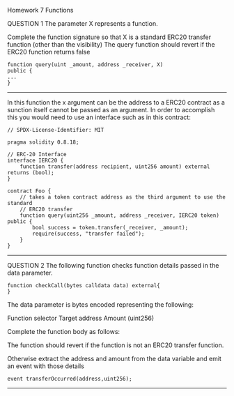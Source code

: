 Homework 7
Functions

QUESTION 1
The parameter X represents a function.

Complete the function signature so that X is a standard
ERC20 transfer function (other than the visibility)
The query function should revert if the ERC20 function
returns false

    function query(uint _amount, address _receiver, X)
    public {
    ...
    }

---

In this function the x argument can be the address to a ERC20 contract as a sunction itself cannot be passed as an argument. In order to accomplish this you would need to use an interface such as in this contract:

    // SPDX-License-Identifier: MIT

    pragma solidity 0.8.18;

    // ERC-20 Interface
    interface IERC20 {
        function transfer(address recipient, uint256 amount) external returns (bool);
    }

    contract Foo {
        // takes a token contract address as the third argument to use the standard
        // ERC20 transfer
        function query(uint256 _amount, address _receiver, IERC20 token) public {
            bool success = token.transfer(_receiver, _amount);
            require(success, "transfer failed");
        }
    }

---

QUESTION 2
The following function checks function details passed in the
data parameter.

    function checkCall(bytes calldata data) external{
    }

The data parameter is bytes encoded representing the
following:

Function selector
Target address
Amount (uint256)

Complete the function body as follows:

The function should revert if the function is not an ERC20
transfer function.

Otherwise extract the address and amount from the data
variable and emit an event with those details

    event transferOccurred(address,uint256);

---
